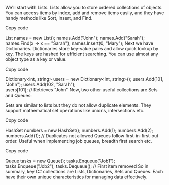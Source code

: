 We'll start with Lists. Lists allow you to store ordered collections of objects. You can access items by index, add and remove items easily, and they have handy methods like Sort, Insert, and Find.

Copy code

List<string> names = new List<string>();
names.Add("John"); 
names.Add("Sarah");
names.Find(x => x == "Sarah");
names.Insert(0, "Mary");
Next we have Dictionaries. Dictionaries store key-value pairs and allow quick lookup by key. The keys are hashed for efficient searching. You can use almost any object type as a key or value.

Copy code

Dictionary<int, string> users = new Dictionary<int, string>();
users.Add(101, "John");
users.Add(102, "Sarah");  
users[101]; // Retrieves "John"
Now, two other useful collections are Sets and Queues:

Sets are similar to lists but they do not allow duplicate elements. They support mathematical set operations like unions, intersections etc.

Copy code

HashSet<int> numbers = new HashSet<int>();
numbers.Add(1);
numbers.Add(2);
numbers.Add(1); // Duplicates not allowed
Queues follow first-in-first-out order. Useful when implementing job queues, breadth first search etc.

Copy code

Queue<string> tasks = new Queue<string>();
tasks.Enqueue("Job1"); 
tasks.Enqueue("Job2"); 
tasks.Dequeue(); // First item removed
So in summary, key C# collections are Lists, Dictionaries, Sets and Queues. Each have their own unique characteristics for managing data effectively.
